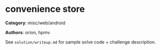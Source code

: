 # convenience store

**Category**: misc/web/android

**Authors**: orion, hpmv

See `solution/writeup.md` for sample solve code + challenge description.